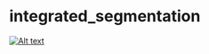 # integrated_segmentation

[![Alt text](https://img.youtube.com/vi/sYQgiFKSOeM/0.jpg)](https://www.youtube.com/watch?v=sYQgiFKSOeM)


